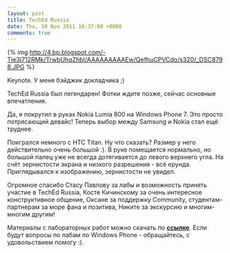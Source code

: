 ```yaml
---
layout: post
title: TechEd Russia
date: Thu, 10 Nov 2011 18:37:00 +0000
comments: true
---
```



{% img http://4.bp.blogspot.com/-Tie3I712RMk/TrwbUhqZhbI/AAAAAAAAAEw/QefhuCPVCdo/s320/_DSC8798.JPG %}

Keynote. У меня бэйджик докладчика ;)

TechEd Russia был легендарен! Фотки ждите позже, сейчас основные впечатления.

Да, я покрутил в руках Nokia Lumia 800 на Windows Phone 7. Это просто потрясающий девайс! Теперь выбор между Samsung и Nokia стал ещё труднее.

Поигрался немного с HTC Titan. Ну что сказать? Размер у него действительно очень большой :). В руке помещается нормально, но большой палец уже не всегда дотягивается до левого верхнего угла. На счёт зернистости экрана и низкого разрешения - всё ерунда. Приглядывался к изображению, зернистости не увидел.

Огромное спасибо Стасу Павлову за лабы и возможность принять участие в TechEd Russia, Косте Кичинскому за очень интересное конструктивное общение, Оксане за поддержку Community, студентам-партнерам за море фана и позитива, Никите за экскурсию и многим-многим другим!

Материалы с лабораторных работ можно скачать по [**ссылке**](https://skydrive.live.com/?cid=9282930E3ADB351A&amp;id=9282930E3ADB351A!843). Если будут вопросы по лабам по Windows Phone - обращайтесь, с удовольствием помогу :).

